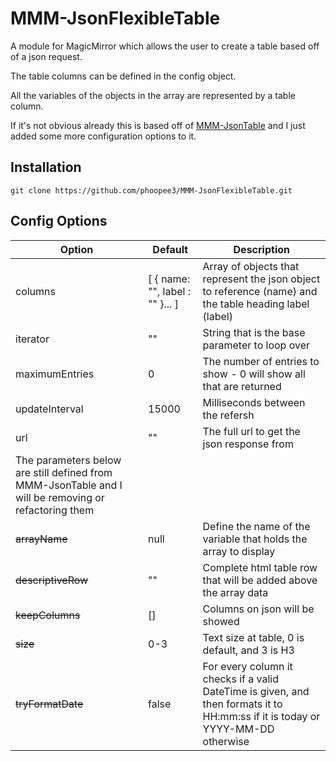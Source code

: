 # MMM-JsonFlexibleTable
A module for MagicMirror which allows the user to create a table based off of a json request.

The table columns can be defined in the config object.

All the variables of the objects in the array are represented by a table column.

If it's not obvious already this is based off of [MMM-JsonTable](https://github.com/timdows/MMM-JsonTable) and I just added some more configuration options to it.

## Installation
````
git clone https://github.com/phoopee3/MMM-JsonFlexibleTable.git
````

## Config Options
| **Option**                                                              | **Default**                     | **Description**                                                                                                                 |
| ----------------------------------------------------------------------- | ------------------------------- | ------------------------------------------------------------------------------------------------------------------------------- |
| columns                                                                 | [ { name: "", label : "" }... ] | Array of objects that represent the json object to reference (name) and the table heading label (label)                         |
| iterator                                                                | ""                              | String that is the base parameter to loop over                                                                                  |
| maximumEntries                                                          | 0                               | The number of entries to show - 0 will show all that are returned                                                               |
| updateInterval                                                          | 15000                           | Milliseconds between the refersh                                                                                                |
| url                                                                     | ""                              | The full url to get the json response from                                                                                      |
|The parameters below are still defined from MMM-JsonTable and I will be removing or refactoring them|
| ~~arrayName~~                                                           | null                            | Define the name of the variable that holds the array to display                                                                 |
| ~~descriptiveRow~~                                                      | ""                              | Complete html table row that will be added above the array data                                                                 |
| ~~keepColumns~~                                                         | []                              | Columns on json will be showed                                                                                                  |
| ~~size~~                                                                | 0-3                             | Text size at table, 0 is default, and 3 is H3                                                                                   |
| ~~tryFormatDate~~                                                       | false                           | For every column it checks if a valid DateTime is given, and then formats it to HH:mm:ss if it is today or YYYY-MM-DD otherwise |
